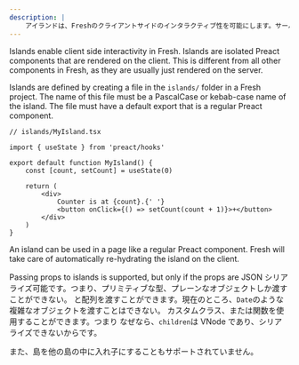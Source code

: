 ```yaml
---
description: |
    アイランドは、Freshのクライアントサイドのインタラクティブ性を可能にします。サーバでレンダリングされるだけでなく、クライアントでハイドレーションされます。
---
```


Islands enable client side interactivity in Fresh. Islands are isolated Preact
components that are rendered on the client. This is different from all other
components in Fresh, as they are usually just rendered on the server.

Islands are defined by creating a file in the `islands/` folder in a Fresh
project. The name of this file must be a PascalCase or kebab-case name of the
island. The file must have a default export that is a regular Preact component.

```tsx
// islands/MyIsland.tsx

import { useState } from 'preact/hooks'

export default function MyIsland() {
    const [count, setCount] = useState(0)

    return (
        <div>
            Counter is at {count}.{' '}
            <button onClick={() => setCount(count + 1)}>+</button>
        </div>
    )
}
```

An island can be used in a page like a regular Preact component. Fresh will take
care of automatically re-hydrating the island on the client.

Passing props to islands is supported, but only if the props are JSON
シリアライズ可能です。つまり、プリミティブな型、プレーンなオブジェクトしか渡すことができない。
と配列を渡すことができます。現在のところ、`Date`のような複雑なオブジェクトを渡すことはできない。
カスタムクラス、または関数を使用することができます。つまり
なぜなら、`children`は VNode であり、シリアライズできないからです。

また、島を他の島の中に入れ子にすることもサポートされていません。
